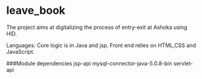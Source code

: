 # leave_book
The project aims at digitalizing the process of entry-exit at Ashoka using HID. 

Languages:
Core logic is in Java and jsp. Front end relies on HTML,CSS and JavaScript.

###Module dependencies
jsp-api
mysql-connector-java-5.0.8-bin
servlet-api
